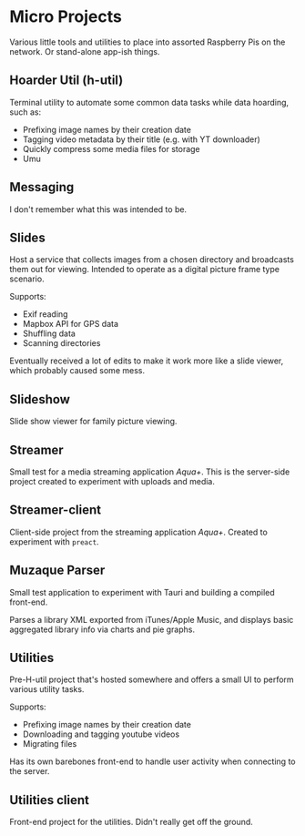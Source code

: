 # Micro Projects


Various little tools and utilities to place into assorted Raspberry Pis on the network. Or stand-alone app-ish things.

## Hoarder Util (h-util)

Terminal utility to automate some common data tasks while data hoarding, such as:

- Prefixing image names by their creation date
- Tagging video metadata by their title (e.g. with YT downloader)
- Quickly compress some media files for storage
- Umu

## Messaging

I don't remember what this was intended to be.

## Slides

Host a service that collects images from a chosen directory and broadcasts them out for viewing. Intended to operate as a digital picture frame type scenario.

Supports:
- Exif reading
- Mapbox API for GPS data
- Shuffling data
- Scanning directories

Eventually received a lot of edits to make it work more like a slide viewer, which probably caused some mess.

## Slideshow

Slide show viewer for family picture viewing.

## Streamer

Small test for a media streaming application *Aqua+*. This is the server-side project created to experiment with uploads and media.

## Streamer-client

Client-side project from the streaming application *Aqua+*. Created to experiment with `preact`.

## Muzaque Parser

Small test application to experiment with Tauri and building a compiled front-end.

Parses a library XML exported from iTunes/Apple Music, and displays basic aggregated library info via charts and pie graphs.

## Utilities

Pre-H-util project that's hosted somewhere and offers a small UI to perform various utility tasks.

Supports:
- Prefixing image names by their creation date
- Downloading and tagging youtube videos
- Migrating files

Has its own barebones front-end to handle user activity when connecting to the server.

## Utilities client

Front-end project for the utilities. Didn't really get off the ground.
